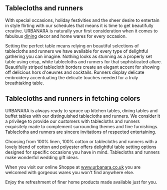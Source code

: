 ## Tablecloths and runners

With special occasions, holiday festivities and the sheer desire to entertain in style flirting with our schedules that means it is time to get beautifully creative. URBANARA is naturally your first consideration when it comes to fabulous [dining](https://www.urbanara.co.uk/dining) decor and home wares for every occasion.

Setting the perfect table means relying on beautiful selections of tablecloths and runners we have available for every type of delightful gathering you can imagine. Nothing looks as stunning as a properly set table using crisp, white tablecloths and runners for that sophisticated allure. Beautifully striped tablecloth borders create an elegant accent for showing off delicious hors d'oeuvres and cocktails. Runners display delicate embroidery accentuating the delicate touches needed for a truly breathtaking table.

## Tablecloths and runners in fetching colors

URBANARA is always ready to spruce up kitchen tables, dining tables and buffet tables with our distinguished tablecloths and runners. We consider it a privilege to provide our customers with tablecloths and runners exquisitely made to complement surrounding themes and fine furnishings. Tablecloths and runners are sincere invitations of respected entertaining.

Choosing from 100% linen, 100% cotton or tablecloths and runners with a lovely blend of cotton and polyester offers delightful table setting options designed for specific occasions you have in mind. Tablecloths and runners make wonderful wedding gift ideas.

When you visit our online Shoppe at www.urbanara.co.uk you are welcomed with gorgeous wares you won't find anywhere else.

Enjoy the refreshment of finer home products made available just for you.
